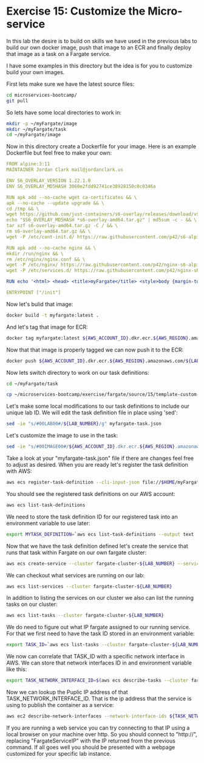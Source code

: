 # Exercise 15: Customize the Micro-service

In this lab the desire is to build on skills we have used in the previous labs to build our own docker image, push that image to an ECR and finally deploy that image as a task on a Fargate service.

I have some examples in this directory but the idea is for you to customize build your own images.

First lets make sure we have the latest source files:
~~~bash
cd microservices-bootcamp/
git pull
~~~

So lets have some local directories to work in:
~~~bash
mkdir -p ~/myFargate/image
mkdir ~/myFargate/task
cd ~/myFargate/image
~~~

Now in this directory create a Dockerfile for your image.  Here is an example Dockerfile but feel free to make your own:
~~~yaml
FROM alpine:3:11
MAINTAINER Jordan Clark mail@jordanclark.us

ENV S6_OVERLAY_VERSION 1.22.1.0
ENV S6_OVERLAY_MD5HASH 3060e2fdd92741ce38928150c0c0346a

RUN apk add --no-cache wget ca-certificates && \
apk --no-cache --update upgrade && \
cd /tmp && \
wget https://github.com/just-containers/s6-overlay/releases/download/v$S6_OVERLAY_VERSION/s6-overlay-amd64.tar.gz && \
echo "$S6_OVERLAY_MD5HASH *s6-overlay-amd64.tar.gz" | md5sum -c - && \
tar xzf s6-overlay-amd64.tar.gz -C / && \
rm s6-overlay-amd64.tar.gz && \
wget -P /etc/cont-init.d/ https://raw.githubusercontent.com/p42/s6-alpine-docker/3.11/container-files/etc/cont-init.d/00_bootstrap.sh

RUN apk add --no-cache nginx && \
mkdir /run/nginx && \
rm /etc/nginx/nginx.conf && \
wget -P /etc/nginx/ https://raw.githubusercontent.com/p42/nginx-s6-alpine-docker/master/container-files/etc/nginx/nginx.conf && \
wget -P /etc/services.d/ https://raw.githubusercontent.com/p42/nginx-s6-alpine-docker/master/container-files/etc/services.d/nginx/run

RUN echo '<html> <head> <title>myFargate</title> <style>body {margin-top: 40px;} </style> </head><body> <div style=text-align:center> <h1>myFargate</h1> <h2>Congratulations!</h2> <p>My application is running in Fargate.</p> </div></body></html>' > /usr/share/nginx/html/index.html

ENTRYPOINT ["/init"]
~~~

Now let's bulid that image:
~~~bash
docker build -t myfargate:latest .
~~~

And let's tag that image for ECR:
~~~bash
docker tag myfargate:latest ${AWS_ACCOUNT_ID}.dkr.ecr.${AWS_REGION}.amazonaws.com/${LAB_NUMBER}-repo/myfargate:latest
~~~

Now that that image is properly tagged we can now push it to the ECR:
~~~bash
docker push ${AWS_ACCOUNT_ID}.dkr.ecr.${AWS_REGION}.amazonaws.com/${LAB_NUMBER}-repo/myfargate:latest
~~~

Now lets switch directory to work on our task definitions:
~~~bash
cd ~/myFargate/task
~~~

~~~bash
cp ~/microservices-bootcamp/exercise/fargate/source/15/template-custom-task.json myfargate-task.json
~~~

Let's make some local modifications to our task definitions to include our unique lab ID.  We will edit the task definition file in place using 'sed':
~~~bash
sed -ie "s/#00LAB00#/${LAB_NUMBER}/g" myfargate-task.json
~~~

Let's customize the image to use in the task:
~~~bash
sed -ie "s/#00IMAGE00#/${AWS_ACCOUNT_ID}.dkr.ecr.${AWS_REGION}.amazonaws.com\/${LAB_NUMBER}-repo\/myfargate:latest/g" myfargate-task.json
~~~


Take a look at your "myfargate-task.json" file if there are changes feel free to adjust as desired.  When you are ready let's register the task definition with AWS:
~~~bash
aws ecs register-task-definition --cli-input-json file://$HOME/myFargate/task/myfargate-task.json
~~~

You should see the registered task definitions on our AWS account:
~~~bash
aws ecs list-task-definitions
~~~

We need to store the task definition ID for our registered task into an environment variable to use later:
~~~bash
export MYTASK_DEFINITION=`aws ecs list-task-definitions --output text | grep myfargate-${LAB_NUMBER} | tail -n1 | cut -d/ -f2`
~~~

Now that we have the task definition defined let's create the service that runs that task within Fargate on our own fargate cluster:
~~~bash
aws ecs create-service --cluster fargate-cluster-${LAB_NUMBER} --service-name myfargate-service-${LAB_NUMBER} --task-definition ${MYTASK_DEFINITION} --desired-count 1 --launch-type "FARGATE" --network-configuration "awsvpcConfiguration={subnets=[${LAB_SUBNET}],securityGroups=[${LAB_SECURITYGROUP}],assignPublicIp=ENABLED}"
~~~

We can checkout what services are running on our lab:
~~~bash
aws ecs list-services --cluster fargate-cluster-${LAB_NUMBER}
~~~

In addition to listing the services on our cluster we also can list the running tasks on our cluster:
~~~bash
aws ecs list-tasks --cluster fargate-cluster-${LAB_NUMBER}
~~~

We do need to figure out what IP fargate assigned to our running service.  For that we first need to have the task ID stored in an environment variable:
~~~bash
export TASK_ID=`aws ecs list-tasks --cluster fargate-cluster-${LAB_NUMBER} --output text | head -n1 | cut -d/ -f2`
~~~

We now can correlate that TASK_ID with a specific network interface in AWS.  We can store that network interfaces ID in and environment variable like this:
~~~bash
export TASK_NETWORK_INTERFACE_ID=$(aws ecs describe-tasks --cluster fargate-cluster-${LAB_NUMBER} --task ${TASK_ID} --query 'tasks[0].attachments[0].details[?name == `networkInterfaceId`].value' --output text)
~~~

Now we can lookup the Puplic IP address of that TASK_NETWORK_INTERFACE_ID.  That is the ip address that the service is using to publish the container as a service:
~~~bash
aws ec2 describe-network-interfaces --network-interface-ids ${TASK_NETWORK_INTERFACE_ID} --query 'NetworkInterfaces[0].Association.PublicIp' --output text
~~~

If you are running a web service you can try connecting to that IP using a local browser on your machine over http.  So you should connect to "http://<FargateServiceIP>", replacing "FargateServiceIP" with the IP returned from the previous command.  If all goes well you should be presented with a webpage customized for your specific lab instance.
